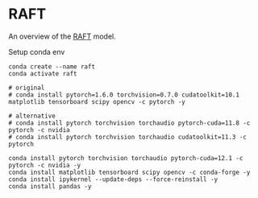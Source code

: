 # RAFT 
An overview of the [RAFT](https://arxiv.org/pdf/2003.12039.pdf) model.

Setup conda env
 
    conda create --name raft
    conda activate raft
 
    # original    
    # conda install pytorch=1.6.0 torchvision=0.7.0 cudatoolkit=10.1 matplotlib tensorboard scipy opencv -c pytorch -y
 
    # alternative
    # conda install pytorch torchvision torchaudio pytorch-cuda=11.8 -c pytorch -c nvidia
    # conda install pytorch torchvision torchaudio cudatoolkit=11.3 -c pytorch
 
    conda install pytorch torchvision torchaudio pytorch-cuda=12.1 -c pytorch -c nvidia -y
    conda install matplotlib tensorboard scipy opencv -c conda-forge -y
    conda install ipykernel --update-deps --force-reinstall -y
    conda install pandas -y